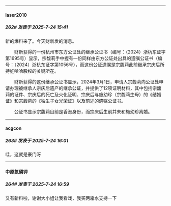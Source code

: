 ﻿
*****

####  laser2010  
##### 262#       发表于 2025-7-24 15:41

新的爆料来了。今天财新发的消息。

　　财新获得的一份杭州市东方公证处的继承公证书（编号：（2024）浙杭东证字第1695号）显示，宗馥莉手中握有一份同样由东方公证处出具的遗嘱公证书（编号：（2024）浙杭东证字第1056号），而这份公证遗嘱是宗馥莉此前继承宗庆后所持娃哈哈股权的关键所在。

　　财新获得的这份继承公证书显示，2024年3月1日，申请人宗馥莉向公证处申请办理被继承人宗庆后遗产的继承公证，并提供了12项证明材料，其中包括宗馥莉的证件、宗庆后的死亡及火化证明、宗庆后与施幼珍（宗馥莉生母）的《结婚证》和宗馥莉的《独生子女光荣证》以及前述的遗嘱公证书。

　　公证书显示宗馥莉目前是香港身份，而宗庆后生前并未和施幼珍离婚。


*****

####  acgcon  
##### 263#       发表于 2025-7-24 16:01

哇，这就是豪门呀


*****

####  中原氮磷钾  
##### 264#       发表于 2025-7-24 16:59

又有新料啦，谢谢大小姐让我看戏，我买两箱水支持一下

